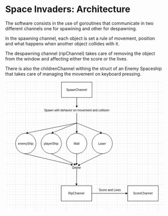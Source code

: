 # Space Invaders: Architecture

The software consists in the use of goroutines that communicate in two different channels one for spawining and other for despawning. 

In the spawning channel, each object is set a rule of movement, position and what happens when another object collides with it.

The despawning channel (ripChannel) takes care of removing the object from the window and affecting either the score or the lives. 

There is also the childrenChannel withing the struct of an Enemy Spaceship that takes care of managing the movement on keyboard pressing. 


![](diagram.png)